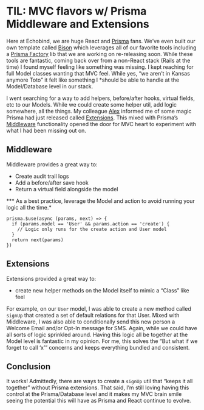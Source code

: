 # TIL: MVC flavors w/ Prisma Middleware and Extensions

Here at Echobind, we are huge React and [Prisma](https://www.prisma.io/) fans. We’ve even built our own template called [Bison](https://github.com/echobind/bisonapp) which leverages all of our favorite tools including a [Prisma Factory](https://github.com/echobind/prisma-factory) lib that we are working on re-releasing soon. While these tools are fantastic, coming back over from a non-React stack (Rails at the time) I found myself feeling like something was missing. I kept reaching for full Model classes wanting that MVC feel. While yes, “we aren’t in Kansas anymore Toto” it felt like something I *should be able to handle at the Model/Database level in our stack. 

I went searching for a way to add helpers, before/after hooks, virtual fields, etc to our Models. While we could create some helper util, add logic somewhere, all the things. My colleague [Alex](https://twitter.com/ralex1993) informed me of some magic Prisma had just released called [Extensions](https://www.prisma.io/docs/concepts/components/prisma-client/client-extensions). This mixed with Prisma’s [Middleware](https://www.prisma.io/docs/concepts/components/prisma-client/middleware) functionality opened the door for MVC heart to experiment with what I had been missing out on. 

## Middleware

 Middleware provides a great way to: 

- Create audit trail logs
- Add a before/after save hook
- Return a virtual field alongside the model

*** As a best practice, leverage the Model and action to avoid running your logic all the time.* 

```tsx
prisma.$use(async (params, next) => {
  if (params.model == 'User' && params.action == 'create') {
    // Logic only runs for the create action and User model
  }
  return next(params)
})
```

## Extensions

Extensions provided a great way to: 

- create new helper methods on the Model itself to mimic a “Class” like feel

For example, on our `User` model, I was able to create a new method called `signUp` that created a set of default relations for that User. Mixed with Middleware, I was also able to conditionally send this new person a Welcome Email and/or Opt-In message for SMS. Again, while we could have all sorts of logic sprinkled around. Having this logic all be together at the Model level is fantastic in my opinion. For me, this solves the “But what if we forget to call ‘x’” concerns and keeps everything bundled and consistent.  

## Conclusion

It works! 
Admittedly, there are ways to create a `signUp` util that “keeps it all together” without Prisma extensions. That said, I’m still loving having this control at the Prisma/Database level and it makes my MVC brain smile seeing the potential this will have as Prisma and React continue to evolve.